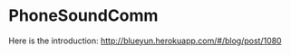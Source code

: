 PhoneSoundComm
==============

Here is the introduction: http://blueyun.herokuapp.com/#/blog/post/1080
